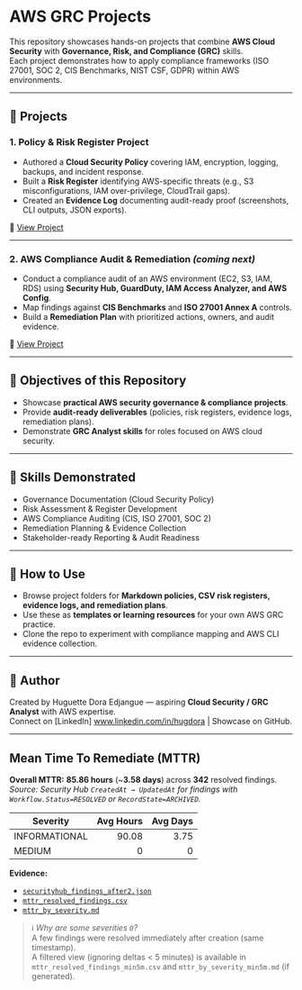 

# AWS GRC Projects

This repository showcases hands-on projects that combine **AWS Cloud Security** with **Governance, Risk, and Compliance (GRC)** skills.  
Each project demonstrates how to apply compliance frameworks (ISO 27001, SOC 2, CIS Benchmarks, NIST CSF, GDPR) within AWS environments.

---

## 📂 Projects

### 1. Policy & Risk Register Project
- Authored a **Cloud Security Policy** covering IAM, encryption, logging, backups, and incident response.  
- Built a **Risk Register** identifying AWS-specific threats (e.g., S3 misconfigurations, IAM over-privilege, CloudTrail gaps).  
- Created an **Evidence Log** documenting audit-ready proof (screenshots, CLI outputs, JSON exports).  

📁 [View Project](./Policy_Risk_Register_Project)  

---

### 2. AWS Compliance Audit & Remediation *(coming next)*
- Conduct a compliance audit of an AWS environment (EC2, S3, IAM, RDS) using **Security Hub, GuardDuty, IAM Access Analyzer, and AWS Config**.  
- Map findings against **CIS Benchmarks** and **ISO 27001 Annex A** controls.  
- Build a **Remediation Plan** with prioritized actions, owners, and audit evidence.  

📁 [View Project](./AWS_Compliance_Audit_Remediation)  

---

## 🎯 Objectives of this Repository
- Showcase **practical AWS security governance & compliance projects**.  
- Provide **audit-ready deliverables** (policies, risk registers, evidence logs, remediation plans).  
- Demonstrate **GRC Analyst skills** for roles focused on AWS cloud security.  

---

## 🧩 Skills Demonstrated
- Governance Documentation (Cloud Security Policy)  
- Risk Assessment & Register Development  
- AWS Compliance Auditing (CIS, ISO 27001, SOC 2)  
- Remediation Planning & Evidence Collection  
- Stakeholder-ready Reporting & Audit Readiness  

---

## 📌 How to Use
- Browse project folders for **Markdown policies, CSV risk registers, evidence logs, and remediation plans**.  
- Use these as **templates or learning resources** for your own AWS GRC practice.  
- Clone the repo to experiment with compliance mapping and AWS CLI evidence collection.  

---

## 👤 Author
Created by Huguette Dora Edjangue — aspiring **Cloud Security / GRC Analyst** with AWS expertise.  
Connect on [LinkedIn] www.linkedin.com/in/hugdora | Showcase on GitHub.  

---

## Mean Time To Remediate (MTTR)

**Overall MTTR:** **85.86 hours** (~**3.58 days**) across **342** resolved findings.  
_Source: Security Hub `CreatedAt → UpdatedAt` for findings with `Workflow.Status=RESOLVED` or `RecordState=ARCHIVED`._

<!-- MTTR_START -->
| Severity | Avg Hours | Avg Days |
|----------|----------:|---------:|
| INFORMATIONAL | 90.08 | 3.75 |
| MEDIUM | 0 | 0 |
<!-- MTTR_END -->

**Evidence:**  
- [`securityhub_findings_after2.json`](AWS_Compliance_Audit_Remediation/findings/securityhub_findings_after2.json)  
- [`mttr_resolved_findings.csv`](AWS_Compliance_Audit_Remediation/findings/mttr_resolved_findings.csv)  
- [`mttr_by_severity.md`](AWS_Compliance_Audit_Remediation/findings/mttr_by_severity.md)


> ℹ️ *Why are some severities `0`?*  
> A few findings were resolved immediately after creation (same timestamp).  
> A filtered view (ignoring deltas < 5 minutes) is available in
> `mttr_resolved_findings_min5m.csv` and `mttr_by_severity_min5m.md` (if generated).
